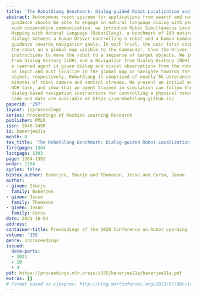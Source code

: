 ```yaml
---
title: 'The RobotSlang Benchmark: Dialog-guided Robot Localization and Navigation'
abstract: Autonomous robot systems for applications from search and rescue to assistive
  guidance should be able to engage in natural language dialog with people. To study
  such cooperative communication, we introduce Robot Simultaneous Localization and
  Mapping with Natural Language (RobotSlang), a benchmark of 169 natural language
  dialogs between a human Driver controlling a robot and a human Commander providing
  guidance towards navigation goals. In each trial, the pair first cooperates to localize
  the robot on a global map visible to the Commander, then the Driver follows Commander
  instructions to move the robot to a sequence of target objects. We introduce a Localization
  from Dialog History (LDH) and a Navigation from Dialog History (NDH) task where
  a learned agent is given dialog and visual observations from the robot platform
  as input and must localize in the global map or navigate towards the next target
  object, respectively. RobotSlang is comprised of nearly 5k utterances and over 1k
  minutes of robot camera and control streams. We present an initial model for the
  NDH task, and show that an agent trained in simulation can follow the RobotSlang
  dialog-based navigation instructions for controlling a physical robot platform.
  Code and data are available at https://umrobotslang.github.io/.
paperid: '297'
layout: inproceedings
series: Proceedings of Machine Learning Research
publisher: PMLR
issn: 2640-3498
id: banerjee21a
month: 0
tex_title: 'The RobotSlang Benchmark: Dialog-guided Robot Localization and Navigation'
firstpage: 1384
lastpage: 1393
page: 1384-1393
order: 1384
cycles: false
bibtex_author: Banerjee, Shurjo and Thomason, Jesse and Corso, Jason
author:
- given: Shurjo
  family: Banerjee
- given: Jesse
  family: Thomason
- given: Jason
  family: Corso
date: 2021-10-04
address:
container-title: Proceedings of the 2020 Conference on Robot Learning
volume: '155'
genre: inproceedings
issued:
  date-parts:
  - 2021
  - 10
  - 4
pdf: https://proceedings.mlr.press/v155/banerjee21a/banerjee21a.pdf
extras: []
# Format based on citeproc: http://blog.martinfenner.org/2013/07/30/citeproc-yaml-for-bibliographies/
---
```

